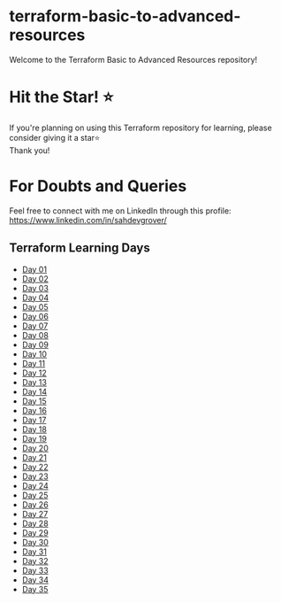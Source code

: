 # terraform-basic-to-advanced-resources
Welcome to the Terraform Basic to Advanced Resources repository!

# Hit the Star! ⭐
If you're planning on using this Terraform repository for learning, please consider giving it a star⭐                      
Thank you!

# For Doubts and Queries 
Feel free to connect with me on LinkedIn through this profile: 
https://www.linkedin.com/in/sahdevgrover/

## Terraform Learning Days                                                

- [Day 01](1_Day1)
- [Day 02](2_Day2)
- [Day 03](3_Day3)
- [Day 04](4_Day4)
- [Day 05](5_Day5)
- [Day 06](6_Day6)
- [Day 07](7_Day7)
- [Day 08](8_Day8)
- [Day 09](9_Day9)
- [Day 10](10_Day10)
- [Day 11](11_Day11)
- [Day 12](12_Day12)
- [Day 13](13_Day13)
- [Day 14](14_Day14)
- [Day 15](15_Day15)
- [Day 16](16_Day16)
- [Day 17](17_Day17)
- [Day 18](18_Day18)
- [Day 19](19_Day19)
- [Day 20](20_Day20)
- [Day 21](21_Day21)
- [Day 22](22_Day22)
- [Day 23](23_Day23)
- [Day 24](24_Day24)
- [Day 25](25_Day25)
- [Day 26](26_Day26)
- [Day 27](27_Day27)
- [Day 28](28_Day28)
- [Day 29](29_Day29)
- [Day 30](30_Day30)
- [Day 31](31_Day31)
- [Day 32](32_Day32)
- [Day 33](33_Day33)
- [Day 34](34_Day34)
- [Day 35](35_Day35)
